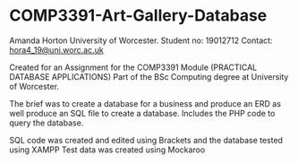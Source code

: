 # COMP3391-Art-Gallery-Database
Amanda Horton
University of Worcester.
Student no: 19012712
Contact: hora4_19@uni.worc.ac.uk

Created for an Assignment for the COMP3391 Module (PRACTICAL DATABASE APPLICATIONS) 
Part of the BSc Computing degree at University of Worcester.

The brief was to create a database for a business and produce an ERD as well produce an SQL file to create a database.
Includes the PHP code to query the database.

SQL code was created and edited using Brackets and the database tested using XAMPP
Test data was created using Mockaroo
